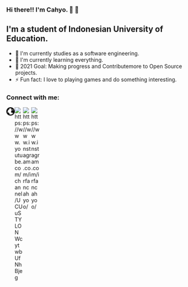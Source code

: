 ### Hi there!! I'm Cahyo. 👋 👋

## I'm a student of Indonesian University of Education.
- 🏫  I'm currently studies as a software engineering.
- 🧩  I'm currently learning everything.
- 🎯  2021 Goal: Making progress and Contributemore to Open Source projects.
- ⚡  Fun fact: I love to playing games and do something interesting. 

### Connect with me:
<img align="left" alt="irfancahyo.com" width="22px" src="https://github.com/iconic/open-iconic/blob/master/svg/globe.svg" />
<img align="left" alt="https://www.youtube.com/channel/UCUuSTYLONWcytwbUfNhBjeg" width="22px" src="https://cdn.jsdelivr.net/npm/simple-icons@3.13.0/icons/youtube.svg" />
<img align="left" alt="https://www.instagram.com/irfancahyoo/" width="22px" src="https://cdn.jsdelivr.net/npm/simple-icons@3.13.0/icons/instagram.svg" />
<img align="left" alt="https://www.instagram.com/irfancahyoo/" width="22px" src="https://cdn.jsdelivr.net/npm/simple-icons@3.13.0/icons/linkedin.svg" />

<br />

